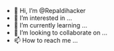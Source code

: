 - 👋 Hi, I’m @Repaldihacker
- 👀 I’m interested in ...
- 🌱 I’m currently learning ...
- 💞️ I’m looking to collaborate on ...
- 📫 How to reach me ...

<!---
Repaldihacker/Repaldihacker is a ✨ special ✨ repository because its `README.md` (this file) appears on your GitHub profile.
You can click the Preview link to take a look at your changes.
--->

